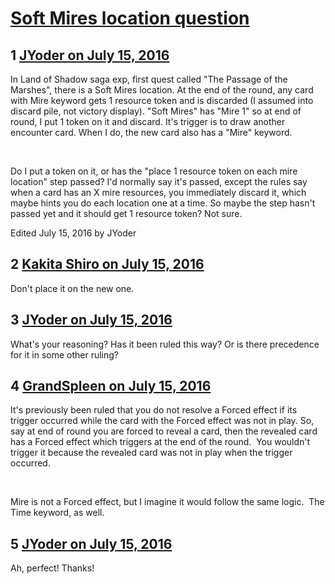 # [Soft Mires location question](https://community.fantasyflightgames.com/topic/225023-soft-mires-location-question/)

## 1 [JYoder on July 15, 2016](https://community.fantasyflightgames.com/topic/225023-soft-mires-location-question/?do=findComment&comment=2310825)

In Land of Shadow saga exp, first quest called "The Passage of the Marshes", there is a Soft Mires location. At the end of the round, any card with Mire keyword gets 1 resource token and is discarded (I assumed into discard pile, not victory display). "Soft Mires" has "Mire 1" so at end of round, I put 1 token on it and discard. It's trigger is to draw another encounter card. When I do, the new card also has a "Mire" keyword.

 

Do I put a token on it, or has the "place 1 resource token on each mire location" step passed? I'd normally say it's passed, except the rules say when a card has an X mire resources, you immediately discard it, which maybe hints you do each location one at a time. So maybe the step hasn't passed yet and it should get 1 resource token? Not sure.

Edited July 15, 2016 by JYoder

## 2 [Kakita Shiro on July 15, 2016](https://community.fantasyflightgames.com/topic/225023-soft-mires-location-question/?do=findComment&comment=2310841)

Don't place it on the new one.

## 3 [JYoder on July 15, 2016](https://community.fantasyflightgames.com/topic/225023-soft-mires-location-question/?do=findComment&comment=2310850)

What's your reasoning? Has it been ruled this way? Or is there precedence for it in some other ruling?

## 4 [GrandSpleen on July 15, 2016](https://community.fantasyflightgames.com/topic/225023-soft-mires-location-question/?do=findComment&comment=2310879)

It's previously been ruled that you do not resolve a Forced effect if its trigger occurred while the card with the Forced effect was not in play. So, say at end of round you are forced to reveal a card, then the revealed card has a Forced effect which triggers at the end of the round.  You wouldn't trigger it because the revealed card was not in play when the trigger occurred.

 

Mire is not a Forced effect, but I imagine it would follow the same logic.  The Time keyword, as well.

## 5 [JYoder on July 15, 2016](https://community.fantasyflightgames.com/topic/225023-soft-mires-location-question/?do=findComment&comment=2311325)

Ah, perfect! Thanks!

